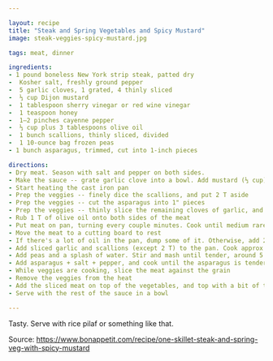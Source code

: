 ```yaml
---

layout: recipe
title: "Steak and Spring Vegetables and Spicy Mustard"
image: steak-veggies-spicy-mustard.jpg

tags: meat, dinner

ingredients:
- 1 pound boneless New York strip steak, patted dry
-  Kosher salt, freshly ground pepper
-  5 garlic cloves, 1 grated, 4 thinly sliced
-  ⅓ cup Dijon mustard
-  1 tablespoon sherry vinegar or red wine vinegar
-  1 teaspoon honey
-  1–2 pinches cayenne pepper
-  ⅓ cup plus 3 tablespoons olive oil
-  1 bunch scallions, thinly sliced, divided
-  1 10-ounce bag frozen peas
- 1 bunch asparagus, trimmed, cut into 1-inch pieces

directions:
- Dry meat. Season with salt and pepper on both sides.
- Make the sauce -- grate garlic clove into a bowl. Add mustard (⅓ cup), vinegar (1 T), honey (1 t), water (1 T), and cayenne pepper and mix well. Slowly add olive oil (⅓ cup), whisking the whole time. Add salt + pepper to taste.
- Start heating the cast iron pan
- Prep the veggies -- finely dice the scallions, and put 2 T aside
- Prep the veggies -- cut the asparagus into 1" pieces
- Prep the veggies -- thinly slice the remaining cloves of garlic, and add to the scallions
- Rub 1 T of olive oil onto both sides of the meat
- Put meat on pan, turning every couple minutes. Cook until medium rare, approx 10 minutes depending on thickness of meat
- Move the meat to a cutting board to rest
- If there's a lot of oil in the pan, dump some of it. Otherwise, add 2 T olive oil to the pan.
- Add sliced garlic and scallions (except 2 T) to the pan. Cook approx 3 minutes (don't burn the garlic!)
- Add peas and a splash of water. Stir and mash until tender, around 5 minutes.
- Add asparagus + salt + pepper, and cook until the asparagus is tender, stirring frequently; approximately 5 more minutes
- While veggies are cooking, slice the meat against the grain
- Remove the veggies from the heat
- Add the sliced meat on top of the vegetables, and top with a bit of the sauce and then the remaining 2 T of scallions
- Serve with the rest of the sauce in a bowl

---
```


Tasty. Serve with rice pilaf or something like that.

Source: https://www.bonappetit.com/recipe/one-skillet-steak-and-spring-veg-with-spicy-mustard